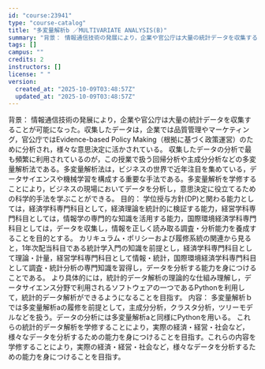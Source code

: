 ```yaml
---
id: "course:23941"
type: "course-catalog"
title: "多変量解析b ／MULTIVARIATE ANALYSIS(B)"
summary: "背景： 情報通信技術の発展により，企業や官公庁は大量の統計データを収集することが可能になった。収集したデータは，企業では品質管理やマーケティング，官公庁ではEvidence-based Policy Making（根拠に基づく政策運営）のた…"
tags: []
campus: ""
credits: 2
instructors: []
license: " "
version:
  created_at: "2025-10-09T03:48:57Z"
  updated_at: "2025-10-09T03:48:57Z"
---
```


背景： 情報通信技術の発展により，企業や官公庁は大量の統計データを収集することが可能になった。収集したデータは，企業では品質管理やマーケティング，官公庁ではEvidence-based Policy Making（根拠に基づく政策運営）のために分析され，様々な意思決定に活かされている。 収集したデータの分析で最も頻繁に利用されているのが，この授業で扱う回帰分析や主成分分析などの多変量解析法である。多変量解析法は，ビジネスの世界で近年注目を集めている，データサイエンスや機械学習を構成する重要な手法である。多変量解析を学修することにより，ビジネスの現場においてデータを分析し，意思決定に役立てるための科学的手法を学ぶことができる。 目的： 学位授与方針(DP)と関わる能力としては，経済学科専門科目として，経済理論を統計的に検証する能力，経営学科専門科目としては，情報学の専門的な知識を活用する能力，国際環境経済学科専門科目としては，データを収集し，情報を正しく読み取る調査・分析能力を養成することを目的とする。 カリキュラム・ポリシーおよび履修系統の関連から見ると，1年次配当科目である統計学入門の知識を前提とし，経済学科専門科目として理論・計量，経営学科専門科目として情報・統計，国際環境経済学科専門科目として調査・統計分析の専門知識を習得し，データを分析する能力を身につけることである。 より具体的には，統計的データ解析の理論的な仕組み理解し，データサイエンス分野で利用されるソフトウェアの一つであるPythonを利用して，統計的データ解析ができるようになることを目指す。 内容： 多変量解析ｂでは多変量解析aの履修を前提として，主成分分析，クラスタ分析，ツリーモデルなどを扱う。データの分析には多変量解析aと同様にPythonを用いる。 これらの統計的データ解析を学修することにより，実際の経済・経営・社会など，様々なデータを分析するための能力を身につけることを目指す。これらの内容を学修することにより，実際の経済・経営・社会など，様々なデータを分析するための能力を身につけることを目指す。
